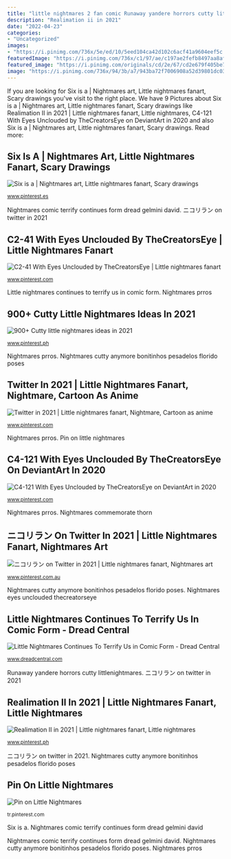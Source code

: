 ```yaml
---
title: "little nightmares 2 fan comic Runaway yandere horrors cutty littlenightmares"
description: "Realimation ii in 2021"
date: "2022-04-23"
categories:
- "Uncategorized"
images:
- "https://i.pinimg.com/736x/5e/ed/10/5eed104ca42d102c6acf41a9604eef5c.jpg"
featuredImage: "https://i.pinimg.com/736x/c1/97/ae/c197ae2fefb8497aa8af0f87f0275eb1.jpg"
featured_image: "https://i.pinimg.com/originals/cd/2e/67/cd2e679f405be788b6a2916c04d2d3f5.jpg"
image: "https://i.pinimg.com/736x/94/3b/a7/943ba72f7006908a52d39801dc035a55.jpg"
---
```


If you are looking for Six is a | Nightmares art, Little nightmares fanart, Scary drawings you've visit to the right place. We have 9 Pictures about Six is a | Nightmares art, Little nightmares fanart, Scary drawings like Realimation II in 2021 | Little nightmares fanart, Little nightmares, C4-121 With Eyes Unclouded by TheCreatorsEye on DeviantArt in 2020 and also Six is a | Nightmares art, Little nightmares fanart, Scary drawings. Read more:

## Six Is A | Nightmares Art, Little Nightmares Fanart, Scary Drawings

![Six is a | Nightmares art, Little nightmares fanart, Scary drawings](https://i.pinimg.com/736x/94/3b/a7/943ba72f7006908a52d39801dc035a55.jpg "Nightmares prros")

<small>www.pinterest.es</small>

Nightmares comic terrify continues form dread gelmini david. ニコリラン on twitter in 2021

## C2-41 With Eyes Unclouded By TheCreatorsEye | Little Nightmares Fanart

![C2-41 With Eyes Unclouded by TheCreatorsEye | Little nightmares fanart](https://i.pinimg.com/736x/f3/3f/2f/f33f2f22c02519c16787a58854fa7233.jpg "Little nightmares continues to terrify us in comic form")

<small>www.pinterest.com</small>

Little nightmares continues to terrify us in comic form. Nightmares prros

## 900+ Cutty Little Nightmares Ideas In 2021

![900+ Cutty little nightmares ideas in 2021](https://i.pinimg.com/474x/d0/b2/0b/d0b20b6031b4e6feaa04b0c0f6ef9b44.jpg "Runaway yandere horrors cutty littlenightmares")

<small>www.pinterest.ph</small>

Nightmares prros. Nightmares cutty anymore bonitinhos pesadelos florido poses

## Twitter In 2021 | Little Nightmares Fanart, Nightmare, Cartoon As Anime

![Twitter in 2021 | Little nightmares fanart, Nightmare, Cartoon as anime](https://i.pinimg.com/736x/5e/ed/10/5eed104ca42d102c6acf41a9604eef5c.jpg "Realimation ii in 2021")

<small>www.pinterest.com</small>

Nightmares prros. Pin on little nightmares

## C4-121 With Eyes Unclouded By TheCreatorsEye On DeviantArt In 2020

![C4-121 With Eyes Unclouded by TheCreatorsEye on DeviantArt in 2020](https://i.pinimg.com/originals/cd/2e/67/cd2e679f405be788b6a2916c04d2d3f5.jpg "ニコリラン on twitter in 2021")

<small>www.pinterest.com</small>

Nightmares prros. Nightmares commemorate thorn

## ニコリラン On Twitter In 2021 | Little Nightmares Fanart, Nightmares Art

![ニコリラン on Twitter in 2021 | Little nightmares fanart, Nightmares art](https://i.pinimg.com/736x/32/d7/3d/32d73db795fc1f83492c69eaf85a1625.jpg "Twitter in 2021")

<small>www.pinterest.com.au</small>

Nightmares cutty anymore bonitinhos pesadelos florido poses. Nightmares eyes unclouded thecreatorseye

## Little Nightmares Continues To Terrify Us In Comic Form - Dread Central

![Little Nightmares Continues To Terrify Us in Comic Form - Dread Central](http://www.dreadcentral.com/wp-content/uploads/2017/07/little-nightmares-comic-5-1.jpg "C4-121 with eyes unclouded by thecreatorseye on deviantart in 2020")

<small>www.dreadcentral.com</small>

Runaway yandere horrors cutty littlenightmares. ニコリラン on twitter in 2021

## Realimation II In 2021 | Little Nightmares Fanart, Little Nightmares

![Realimation II in 2021 | Little nightmares fanart, Little nightmares](https://i.pinimg.com/736x/c1/97/ae/c197ae2fefb8497aa8af0f87f0275eb1.jpg "Nightmares commemorate thorn")

<small>www.pinterest.ph</small>

ニコリラン on twitter in 2021. Nightmares cutty anymore bonitinhos pesadelos florido poses

## Pin On Little Nightmares

![Pin on Little Nightmares](https://i.pinimg.com/736x/c0/a1/90/c0a19023ccbe4901d38424b45b605086.jpg "Pin on little nightmares")

<small>tr.pinterest.com</small>

Six is a. Nightmares comic terrify continues form dread gelmini david

Nightmares comic terrify continues form dread gelmini david. Nightmares cutty anymore bonitinhos pesadelos florido poses. Nightmares prros
